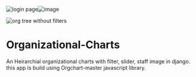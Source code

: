 

![login page](https://user-images.githubusercontent.com/80151279/114074979-a1c43580-98c2-11eb-84e0-6fecf449b709.png)![image](https://user-images.githubusercontent.com/80151279/114075354-16976f80-98c3-11eb-8a98-3c7b38952d13.png)

![org tree without filters](https://user-images.githubusercontent.com/80151279/114075566-4ba3c200-98c3-11eb-9962-ea36daf6e93b.png)

# Organizational-Charts
An Heirarchial organizational charts with filter, slider, staff image in django.
this app is build using Orgchart-master javascript library.




